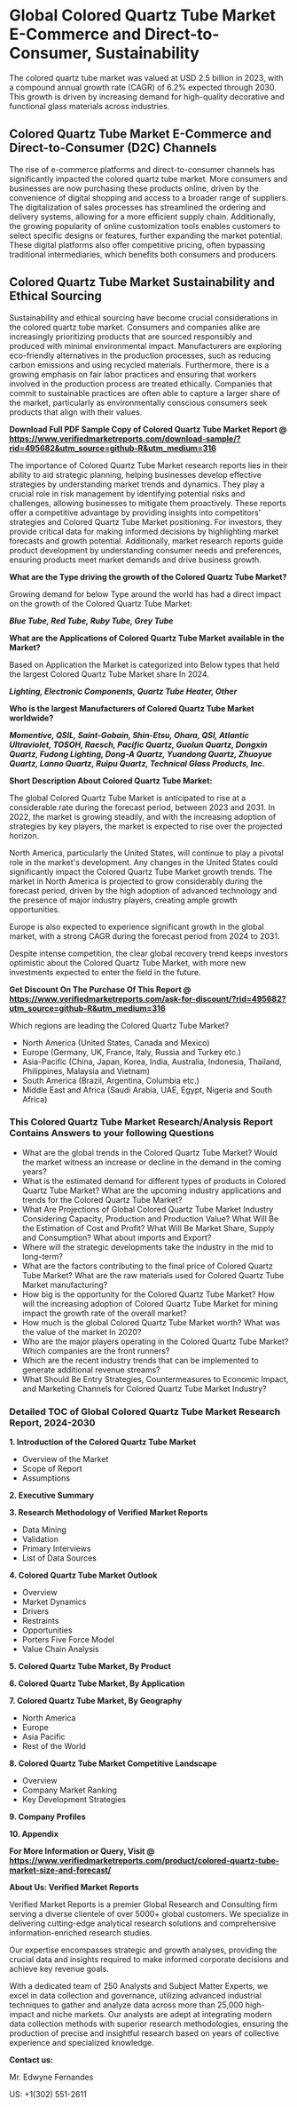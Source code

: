 <h1>Global Colored Quartz Tube Market E-Commerce and Direct-to-Consumer, Sustainability</h1><p class=""><p>The colored quartz tube market was valued at USD 2.5 billion in 2023, with a compound annual growth rate (CAGR) of 6.2% expected through 2030. This growth is driven by increasing demand for high-quality decorative and functional glass materials across industries.</p><h2>Colored Quartz Tube Market E-Commerce and Direct-to-Consumer (D2C) Channels</h2><p>The rise of e-commerce platforms and direct-to-consumer channels has significantly impacted the colored quartz tube market. More consumers and businesses are now purchasing these products online, driven by the convenience of digital shopping and access to a broader range of suppliers. The digitalization of sales processes has streamlined the ordering and delivery systems, allowing for a more efficient supply chain. Additionally, the growing popularity of online customization tools enables customers to select specific designs or features, further expanding the market potential. These digital platforms also offer competitive pricing, often bypassing traditional intermediaries, which benefits both consumers and producers.</p><h2>Colored Quartz Tube Market Sustainability and Ethical Sourcing</h2><p>Sustainability and ethical sourcing have become crucial considerations in the colored quartz tube market. Consumers and companies alike are increasingly prioritizing products that are sourced responsibly and produced with minimal environmental impact. Manufacturers are exploring eco-friendly alternatives in the production processes, such as reducing carbon emissions and using recycled materials. Furthermore, there is a growing emphasis on fair labor practices and ensuring that workers involved in the production process are treated ethically. Companies that commit to sustainable practices are often able to capture a larger share of the market, particularly as environmentally conscious consumers seek products that align with their values.</p></p><p class=""><strong>Download Full PDF Sample Copy of Colored Quartz Tube Market Report @ <a href="https://www.verifiedmarketreports.com/download-sample/?rid=495682&utm_source=github-R&utm_medium=316" target="_blank">https://www.verifiedmarketreports.com/download-sample/?rid=495682&utm_source=github-R&utm_medium=316</a></strong></p><p>The importance of&nbsp;Colored Quartz Tube Market research reports lies in their ability to aid strategic planning, helping businesses develop effective strategies by understanding market trends and dynamics. They play a crucial role in risk management by identifying potential risks and challenges, allowing businesses to mitigate them proactively. These reports offer a competitive advantage by providing insights into competitors' strategies and Colored Quartz Tube Market positioning. For investors, they provide critical data for making informed decisions by highlighting market forecasts and growth potential. Additionally, market research reports guide product development by understanding consumer needs and preferences, ensuring products meet market demands and drive business growth.</p><p><strong>What are the&nbsp;Type driving the growth of the Colored Quartz Tube Market?</strong></p><p id="" class="">Growing demand for below Type around the world has had a direct impact on the growth of the Colored Quartz Tube Market:</p><p class=""><em><strong>Blue Tube, Red Tube, Ruby Tube, Grey Tube</strong></em></p><p class=""><strong>What are the&nbsp;Applications&nbsp;of Colored Quartz Tube Market available in the Market?</strong></p><p id="" class="">Based on Application the Market is categorized into Below types that held the largest Colored Quartz Tube Market share In 2024.</p><p class=""><em><strong>Lighting, Electronic Components, Quartz Tube Heater, Other</strong></em></p><p class=""><strong>Who is the largest Manufacturers of Colored Quartz Tube Market worldwide?</strong></p><p><em><strong>Momentive, QSIL, Saint-Gobain, Shin-Etsu, Ohara, QSI, Atlantic Ultraviolet, TOSOH, Raesch, Pacific Quartz, Guolun Quartz, Dongxin Quartz, Fudong Lighting, Dong-A Quartz, Yuandong Quartz, Zhuoyue Quartz, Lanno Quartz, Ruipu Quartz, Technical Glass Products, Inc.</strong></em></p><p id="" class=""><strong>Short Description About Colored Quartz Tube Market:</strong></p><p>The global Colored Quartz Tube Market is anticipated to rise at a considerable rate during the forecast period, between 2023 and 2031. In 2022, the market is growing steadily, and with the increasing adoption of strategies by key players, the market is expected to rise over the projected horizon.</p><p>North America, particularly the United States, will continue to play a pivotal role in the market's development. Any changes in the United States could significantly impact the Colored Quartz Tube Market growth trends. The market in North America is projected to grow considerably during the forecast period, driven by the high adoption of advanced technology and the presence of major industry players, creating ample growth opportunities.</p><p>Europe is also expected to experience significant growth in the global market, with a strong CAGR during the forecast period from 2024 to 2031.</p><p>Despite intense competition, the clear global recovery trend keeps investors optimistic about the Colored Quartz Tube Market, with more new investments expected to enter the field in the future.</p><p id="" class=""><strong>Get Discount On The Purchase Of This Report @ <a href="https://www.verifiedmarketreports.com/ask-for-discount/?rid=495682?utm_source=github-R&utm_medium=316" target="_blank">https://www.verifiedmarketreports.com/ask-for-discount/?rid=495682?utm_source=github-R&utm_medium=316</a></strong></p><p class="">Which regions are leading the Colored Quartz Tube Market?</p><ul><li>North America (United States, Canada and Mexico)</li><li>Europe (Germany, UK, France, Italy, Russia and Turkey etc.)</li><li>Asia-Pacific (China, Japan, Korea, India, Australia, Indonesia, Thailand, Philippines, Malaysia and Vietnam)</li><li>South America (Brazil, Argentina, Columbia etc.)</li><li>Middle East and Africa (Saudi Arabia, UAE, Egypt, Nigeria and South Africa)</li></ul><h3 id="" class="">This Colored Quartz Tube Market Research/Analysis Report Contains Answers to your following Questions</h3><ul><li>What are the global trends in the Colored Quartz Tube Market? Would the market witness an increase or decline in the demand in the coming years?</li><li>What is the estimated demand for different types of products in Colored Quartz Tube Market? What are the upcoming industry applications and trends for the Colored Quartz Tube Market?</li><li>What Are Projections of Global Colored Quartz Tube Market Industry Considering Capacity, Production and Production Value? What Will Be the Estimation of Cost and Profit? What Will Be Market Share, Supply and Consumption? What about imports and Export?</li><li>Where will the strategic developments take the industry in the mid to long-term?</li><li>What are the factors contributing to the final price of Colored Quartz Tube Market? What are the raw materials used for Colored Quartz Tube Market manufacturing?</li><li>How big is the opportunity for the Colored Quartz Tube Market? How will the increasing adoption of Colored Quartz Tube Market for mining impact the growth rate of the overall market?</li><li>How much is the global Colored Quartz Tube Market worth? What was the value of the market In 2020?</li><li>Who are the major players operating in the Colored Quartz Tube Market? Which companies are the front runners?</li><li>Which are the recent industry trends that can be implemented to generate additional revenue streams?</li><li>What Should Be Entry Strategies, Countermeasures to Economic Impact, and Marketing Channels for Colored Quartz Tube Market Industry?</li></ul><h3 id="" class="">Detailed TOC of Global Colored Quartz Tube Market Research Report, 2024-2030</h3><p id="" class=""><strong>1. Introduction of the Colored Quartz Tube Market</strong></p><ul><li>Overview of the Market</li><li>Scope of Report</li><li>Assumptions</li></ul><p id="" class=""><strong>2. Executive Summary</strong></p><p id="" class=""><strong>3. Research Methodology of Verified Market Reports</strong></p><ul><li>Data Mining</li><li>Validation</li><li>Primary Interviews</li><li>List of Data Sources</li></ul><p id="" class=""><strong>4. Colored Quartz Tube Market Outlook</strong></p><ul><li>Overview</li><li>Market Dynamics</li><li>Drivers</li><li>Restraints</li><li>Opportunities</li><li>Porters Five Force Model</li><li>Value Chain Analysis</li></ul><p id="" class=""><strong>5. Colored Quartz Tube Market, By Product</strong></p><p id="" class=""><strong>6. Colored Quartz Tube Market, By Application</strong></p><p id="" class=""><strong>7. Colored Quartz Tube Market, By Geography</strong></p><ul><li>North America</li><li>Europe</li><li>Asia Pacific</li><li>Rest of the World</li></ul><p id="" class=""><strong>8. Colored Quartz Tube Market Competitive Landscape</strong></p><ul><li>Overview</li><li>Company Market Ranking</li><li>Key Development Strategies</li></ul><p id="" class=""><strong>9. Company Profiles</strong></p><p id="" class=""><strong>10. Appendix</strong></p><p id="" class=""><strong>For More Information or Query, Visit @ <a href="https://www.verifiedmarketreports.com/product/colored-quartz-tube-market-size-and-forecast/" target="_blank">https://www.verifiedmarketreports.com/product/colored-quartz-tube-market-size-and-forecast/</a></strong></p><p id="" class=""><strong>About Us: Verified Market Reports</strong></p><p id="" class="">Verified Market Reports is a premier Global Research and Consulting firm serving a diverse clientele of over 5000+ global customers. We specialize in delivering cutting-edge analytical research solutions and comprehensive information-enriched research studies.</p><p id="" class="">Our expertise encompasses strategic and growth analyses, providing the crucial data and insights required to make informed corporate decisions and achieve key revenue goals.</p><p id="" class="">With a dedicated team of 250 Analysts and Subject Matter Experts, we excel in data collection and governance, utilizing advanced industrial techniques to gather and analyze data across more than 25,000 high-impact and niche markets. Our analysts are adept at integrating modern data collection methods with superior research methodologies, ensuring the production of precise and insightful research based on years of collective experience and specialized knowledge.</p><p id="" class=""><strong>Contact us:</strong></p><p id="" class="">Mr. Edwyne Fernandes</p><p id="" class="">US: +1(302) 551-2611</p>
